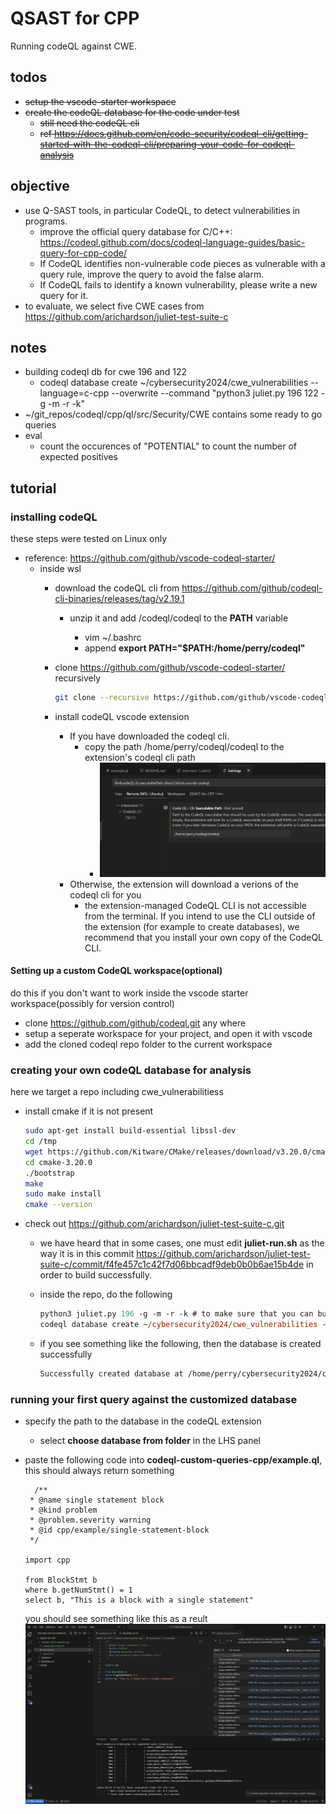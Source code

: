 # QSAST for CPP

Running codeQL against CWE.

## todos

- ~~setup the vscode-starter workspace~~
- ~~create the codeQL database for the code under test~~
  - ~~still need the codeQL cli~~
  - ~~ref <https://docs.github.com/en/code-security/codeql-cli/getting-started-with-the-codeql-cli/preparing-your-code-for-codeql-analysis>~~

## objective

- use Q-SAST tools, in particular CodeQL, to detect vulnerabilities in programs.
  - improve the official query database for C/C++: <https://codeql.github.com/docs/codeql-language-guides/basic-query-for-cpp-code/>
  - If CodeQL identifies non-vulnerable code pieces as vulnerable with a query rule, improve the query to avoid the false alarm.
  - If CodeQL fails to identify a known vulnerability, please write a new query for it.
- to evaluate, we select five CWE cases from <https://github.com/arichardson/juliet-test-suite-c>

## notes

- building codeql db for cwe 196 and 122
  - codeql database create ~/cybersecurity2024/cwe_vulnerabilities --language=c-cpp --overwrite --command "python3 juliet.py 196 122 -g -m -r -k"
- ~/git_repos/codeql/cpp/ql/src/Security/CWE contains some ready to go queries
- eval
  - count the occurences of "POTENTIAL" to count the number of expected positives
## tutorial

### installing codeQL

these steps were tested on Linux only

- reference: <https://github.com/github/vscode-codeql-starter/>
  - inside wsl
    - download the codeQL cli from <https://github.com/github/codeql-cli-binaries/releases/tag/v2.19.1>
      - unzip it and add <extraction-root>/codeql/codeql to the **PATH** variable
        - vim ~/.bashrc
        - append **export PATH="$PATH:/home/perry/codeql"**
    - clone <https://github.com/github/vscode-codeql-starter/> recursively

      ```bash
      git clone --recursive https://github.com/github/vscode-codeql-starter/
      ```

    - install codeQL vscode extension
      - If you have downloaded the codeql cli.
        - copy the path /home/perry/codeql/codeql to the extension's codeql cli path
          - ![Alt text](assets/codeql_cli_path.png)
      - Otherwise, the extension will download a verions of the codeql cli for you
        - the extension-managed CodeQL CLI is not accessible from the terminal. If you intend to use the CLI outside of the extension (for example to create databases), we recommend that you install your own copy of the CodeQL CLI.

#### Setting up a custom CodeQL workspace(optional)

do this if you don't want to work inside the vscode starter workspace(possibly for version control)

- clone <https://github.com/github/codeql.git> any where
- setup a seperate workspace for your project, and open it with vscode
- add the cloned codeql repo folder to the current workspace

### creating your own codeQL database for analysis

here we target a repo including cwe_vulnerabilitiess

- install cmake if it is not present
  
  ```bash
  sudo apt-get install build-essential libssl-dev
  cd /tmp
  wget https://github.com/Kitware/CMake/releases/download/v3.20.0/cmake-3.20.0.tar.gz
  cd cmake-3.20.0
  ./bootstrap
  make
  sudo make install
  cmake --version
  ```

- check out <https://github.com/arichardson/juliet-test-suite-c.git>
  - we have heard that in some cases, one must edit **juliet-run.sh** as the way it is in this commit <https://github.com/arichardson/juliet-test-suite-c/commit/f4fe457c1c42f7d06bbcadf9deb0b0b6ae15b4de> in order to build successfully.
  - inside the repo, do the following

    ```ps
    python3 juliet.py 196 -g -m -r -k # to make sure that you can build one of the vulnerabilities
    codeql database create ~/cybersecurity2024/cwe_vulnerabilities --language=c-cpp --overwrite --command "python3 juliet.py 196 -g -m -r -k" # this should build the codeql database for CWE-196: Unsigned to Signed Conversion Error
    ```

  - if you see something like the following, then the database is created successfully

    ```txt
    Successfully created database at /home/perry/cybersecurity2024/cwe_vulnerabilities.
    ```

### running your first query against the customized database

- specify the path to the database in the codeQL extension
  - select **choose database from folder** in the LHS panel
- paste the following code into **codeql-custom-queries-cpp/example.ql**, this should always return something

  ```codeql
    /**
   * @name single statement block
   * @kind problem
   * @problem.severity warning
   * @id cpp/example/single-statement-block
   */

  import cpp
  
  from BlockStmt b
  where b.getNumStmt() = 1
  select b, "This is a block with a single statement"

  ```

  you should see something like this as a reult  
  ![Alt text](assets/demo.png)

